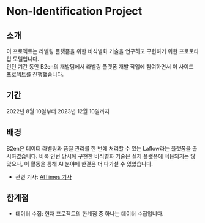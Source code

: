 # Non-Identification Project

## 소개
이 프로젝트는 라벨링 플랫폼을 위한 비식별화 기술을 연구하고 구현하기 위한 프로토타입 모델입니다.<br>
인턴 기간 동안 B2en의 개발팀에서 라벨링 플랫폼 개발 작업에 참여하면서 이 사이드 프로젝트를 진행했습니다.<br>

## 기간
2022년 8월 10일부터 2023년 12월 10일까지<br>

## 배경
B2en은 데이터 라벨링과 품질 관리를 한 번에 처리할 수 있는 Laflow라는 플랫폼을 출시하였습니다. 비록 인턴 당시에 구현한 비식별화 기술은 실제 플랫폼에 적용되지는 않았으나, 이 활동을 통해 AI 분야에 한걸음 더 다가설 수 있었습니다.<br>
- 관련 기사: [AITimes 기사](https://www.aitimes.com/news/articleView.html?idxno=151928)

## 한계점
- 데이터 수집: 현재 프로젝트의 한계점 중 하나는 데이터 수집입니다.<br>

